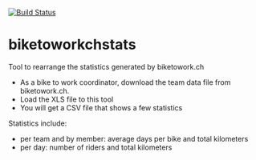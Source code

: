 [![Build Status](https://travis-ci.org/philippecade/biketoworkchstats.svg?branch=master)](https://travis-ci.org/philippecade/biketoworkchstats)

# biketoworkchstats
Tool to rearrange the statistics generated by biketowork.ch

- As a bike to work coordinator, download the team data file from biketowork.ch.
- Load the XLS file to this tool
- You will get a CSV file that shows a few statistics

Statistics include:
- per team and by member: average days per bike and total kilometers
- per day: number of riders and total kilometers
